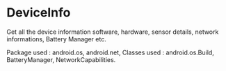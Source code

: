 # DeviceInfo
Get all the device information software, hardware, sensor details, network informations, Battery Manager etc.

Package used : android.os, android.net, 
Classes used : android.os.Build, BatteryManager, NetworkCapabilities.

